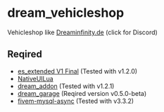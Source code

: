 # dream_vehicleshop
Vehicleshop like [Dreaminfinity.de](https://discord.gg/gHQGjByEtR) (click for Discord)


## Reqired
* [es_extended V1 Final](https://github.com/esx-framework/es_extended/tree/v1-final) (Tested with v1.2.0)
* [NativeUILua](https://github.com/Dreaminfinity-de/NativeUILua)
* [dream_addon](https://github.com/Dreaminfinity-de/dream_addon)  (Tested with v1.2.1)
* [dream_garage](https://github.com/Dreaminfinity-de/dream_garage) (Reqired version v0.5.0-beta)
* [fivem-mysql-async](https://github.com/brouznouf/fivem-mysql-async) (Tested with v3.3.2)

